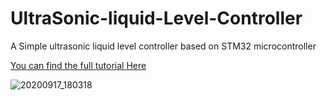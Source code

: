# UltraSonic-liquid-Level-Controller
A Simple ultrasonic liquid level controller based on STM32 microcontroller



[You can find the full tutorial Here](https://www.instructables.com/UltraSonic-Liquid-Level-Controller/)

![20200917_180318](https://user-images.githubusercontent.com/54714609/93502169-a11a8080-f92b-11ea-86b2-8b18b0267f2a.jpg)
